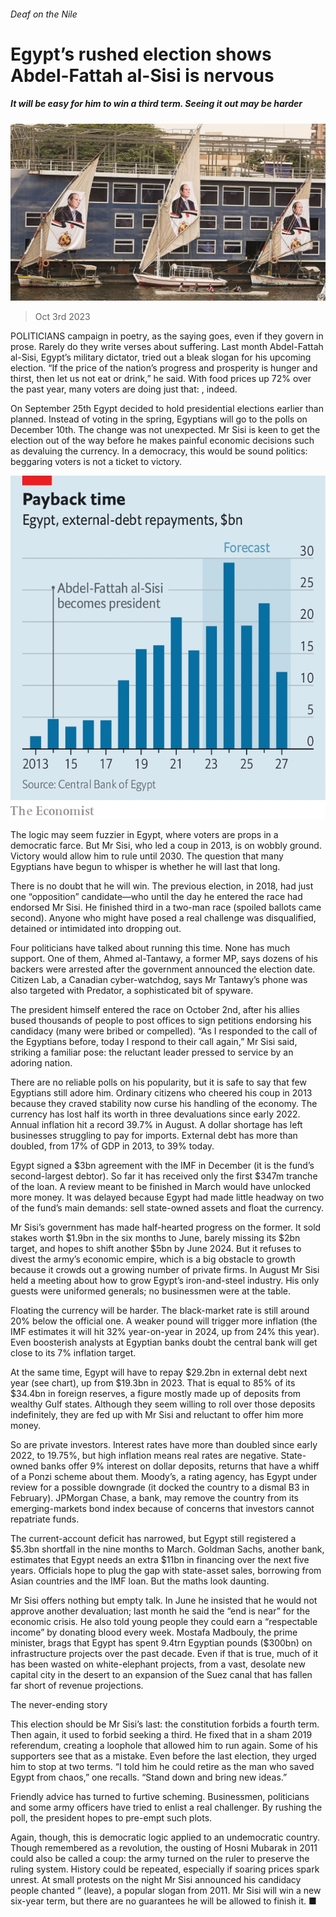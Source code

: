 ###### Deaf on the Nile

# Egypt’s rushed election shows Abdel-Fattah al-Sisi is nervous 

##### It will be easy for him to win a third term. Seeing it out may be harder 

![image](images/20231007_MAP001.jpg) 

> Oct 3rd 2023 

POLITICIANS campaign in poetry, as the saying goes, even if they govern in prose. Rarely do they write verses about suffering. Last month Abdel-Fattah al-Sisi, Egypt’s military dictator, tried out a bleak slogan for his upcoming election. “If the price of the nation’s progress and prosperity is hunger and thirst, then let us not eat or drink,” he said. With food prices up 72% over the past year, many voters are doing just that: , indeed.

On September 25th Egypt decided to hold presidential elections earlier than planned. Instead of voting in the spring, Egyptians will go to the polls on December 10th. The change was not unexpected. Mr Sisi is keen to get the election out of the way before he makes painful economic decisions such as devaluing the currency. In a democracy, this would be sound politics: beggaring voters is not a ticket to victory.

![image](images/20231007_MAC826.png) 


The logic may seem fuzzier in Egypt, where voters are props in a democratic farce. But Mr Sisi, who led a coup in 2013, is on wobbly ground. Victory would allow him to rule until 2030. The question that many Egyptians have begun to whisper is whether he will last that long.

There is no doubt that he will win. The previous election, in 2018, had just one “opposition” candidate—who until the day he entered the race had endorsed Mr Sisi. He finished third in a two-man race (spoiled ballots came second). Anyone who might have posed a real challenge was disqualified, detained or intimidated into dropping out.

Four politicians have talked about running this time. None has much support. One of them, Ahmed al-Tantawy, a former MP, says dozens of his backers were arrested after the government announced the election date. Citizen Lab, a Canadian cyber-watchdog, says Mr Tantawy’s phone was also targeted with Predator, a sophisticated bit of spyware.

The president himself entered the race on October 2nd, after his allies bused thousands of people to post offices to sign petitions endorsing his candidacy (many were bribed or compelled). “As I responded to the call of the Egyptians before, today I respond to their call again,” Mr Sisi said, striking a familiar pose: the reluctant leader pressed to service by an adoring nation.

There are no reliable polls on his popularity, but it is safe to say that few Egyptians still adore him. Ordinary citizens who cheered his coup in 2013 because they craved stability now curse his handling of the economy. The currency has lost half its worth in three devaluations since early 2022. Annual inflation hit a record 39.7% in August. A dollar shortage has left businesses struggling to pay for imports. External debt has more than doubled, from 17% of GDP in 2013, to 39% today.

Egypt signed a $3bn agreement with the IMF in December (it is the fund’s second-largest debtor). So far it has received only the first $347m tranche of the loan. A review meant to be finished in March would have unlocked more money. It was delayed because Egypt had made little headway on two of the fund’s main demands: sell state-owned assets and float the currency.

Mr Sisi’s government has made half-hearted progress on the former. It sold stakes worth $1.9bn in the six months to June, barely missing its $2bn target, and hopes to shift another $5bn by June 2024. But it refuses to divest the army’s economic empire, which is a big obstacle to growth because it crowds out a growing number of private firms. In August Mr Sisi held a meeting about how to grow Egypt’s iron-and-steel industry. His only guests were uniformed generals; no businessmen were at the table.

Floating the currency will be harder. The black-market rate is still around 20% below the official one. A weaker pound will trigger more inflation (the IMF estimates it will hit 32% year-on-year in 2024, up from 24% this year). Even boosterish analysts at Egyptian banks doubt the central bank will get close to its 7% inflation target.

At the same time, Egypt will have to repay $29.2bn in external debt next year (see chart), up from $19.3bn in 2023. That is equal to 85% of its $34.4bn in foreign reserves, a figure mostly made up of deposits from wealthy Gulf states. Although they seem willing to roll over those deposits indefinitely, they are fed up with Mr Sisi and reluctant to offer him more money.

So are private investors. Interest rates have more than doubled since early 2022, to 19.75%, but high inflation means real rates are negative. State-owned banks offer 9% interest on dollar deposits, returns that have a whiff of a Ponzi scheme about them. Moody’s, a rating agency, has Egypt under review for a possible downgrade (it docked the country to a dismal B3 in February). JPMorgan Chase, a bank, may remove the country from its emerging-markets bond index because of concerns that investors cannot repatriate funds.

The current-account deficit has narrowed, but Egypt still registered a $5.3bn shortfall in the nine months to March. Goldman Sachs, another bank, estimates that Egypt needs an extra $11bn in financing over the next five years. Officials hope to plug the gap with state-asset sales, borrowing from Asian countries and the IMF loan. But the maths look daunting.

Mr Sisi offers nothing but empty talk. In June he insisted that he would not approve another devaluation; last month he said the “end is near” for the economic crisis. He also told young people they could earn a “respectable income” by donating blood every week. Mostafa Madbouly, the prime minister, brags that Egypt has spent 9.4trn Egyptian pounds ($300bn) on infrastructure projects over the past decade. Even if that is true, much of it has been wasted on white-elephant projects, from a vast, desolate new capital city in the desert to an expansion of the Suez canal that has fallen far short of revenue projections.

The never-ending story

This election should be Mr Sisi’s last: the constitution forbids a fourth term. Then again, it used to forbid seeking a third. He fixed that in a sham 2019 referendum, creating a loophole that allowed him to run again. Some of his supporters see that as a mistake. Even before the last election, they urged him to stop at two terms. “I told him he could retire as the man who saved Egypt from chaos,” one recalls. “Stand down and bring new ideas.”

Friendly advice has turned to furtive scheming. Businessmen, politicians and some army officers have tried to enlist a real challenger. By rushing the poll, the president hopes to pre-empt such plots.

Again, though, this is democratic logic applied to an undemocratic country. Though remembered as a revolution, the ousting of Hosni Mubarak in 2011 could also be called a coup: the army turned on the ruler to preserve the ruling system. History could be repeated, especially if soaring prices spark unrest. At small protests on the night Mr Sisi announced his candidacy people chanted “ (leave), a popular slogan from 2011. Mr Sisi will win a new six-year term, but there are no guarantees he will be allowed to finish it. ■

